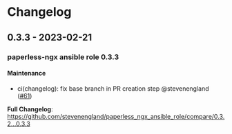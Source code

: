 # Changelog

## 0.3.3 - 2023-02-21

### paperless-ngx ansible role 0.3.3

#### Maintenance

- ci(changelog): fix base branch in PR creation step @stevenengland ([#61](https://github.com/stevenengland/paperless_ngx_ansible_role/pull/61))

**Full Changelog**: https://github.com/stevenengland/paperless_ngx_ansible_role/compare/0.3.2...0.3.3
